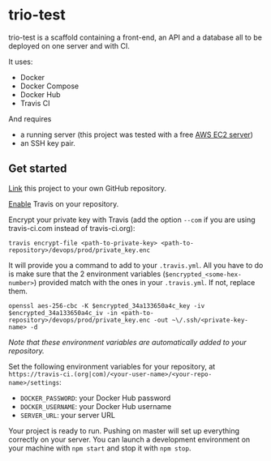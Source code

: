 # trio-test

trio-test is a scaffold containing a front-end, an API and a database all to be deployed on one server and with CI.

It uses:
- Docker
- Docker Compose
- Docker Hub
- Travis CI

And requires
- a running server (this project was tested with a free [AWS EC2 server](https://docs.aws.amazon.com/AWSEC2/latest/UserGuide/concepts.html))
- an SSH key pair.

## Get started

[Link](https://git-scm.com/docs/git-remote) this project to your own GitHub repository.

[Enable](https://github.com/settings/installations/6075156?repository_ids=) Travis on your repository.

Encrypt your private key with Travis (add the option `--com` if you are using travis-ci.com instead of travis-ci.org):

```
travis encrypt-file <path-to-private-key> <path-to-repository>/devops/prod/private_key.enc
```

It will provide you a command to add to your `.travis.yml`. All you have to do is make sure that the 2 environment variables (`$encrypted_<some-hex-number>`) provided match with the ones in your `.travis.yml`. If not, replace them.

```
openssl aes-256-cbc -K $encrypted_34a133650a4c_key -iv $encrypted_34a133650a4c_iv -in <path-to-repository>/devops/prod/private_key.enc -out ~\/.ssh/<private-key-name> -d
```

*Note that these environment variables are automatically added to your repository.*

Set the following environment variables for your repository, at `https://travis-ci.(org|com)/<your-user-name>/<your-repo-name>/settings`:

- `DOCKER_PASSWORD`: your Docker Hub password
- `DOCKER_USERNAME`: your Docker Hub username
- `SERVER_URL`: your server URL

Your project is ready to run. Pushing on master will set up everything correctly on your server. You can launch a development environment on your machine with `npm start` and stop it with `npm stop`.
